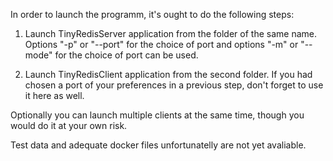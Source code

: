 In order to launch the programm, it's ought to do the following steps:

1) Launch TinyRedisServer application from the folder of the same name. Options "-p" or "--port" for the choice of port and options "-m" or "--mode" for the choice of port can be used.

2) Launch TinyRedisClient application from the second folder. If you had chosen a port of your preferences in a previous step, don't forget to use it here as well.

Optionally you can launch multiple clients at the same time, though you would do it at your own risk.

Test data and adequate docker files unfortunatelly are not yet avaliable.
